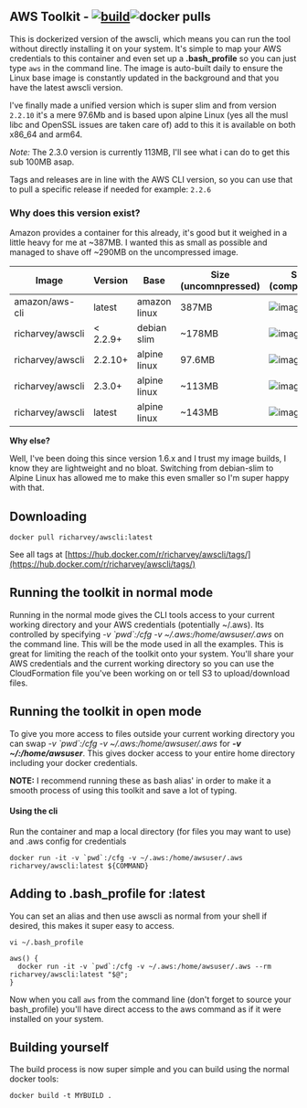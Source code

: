 ## AWS Toolkit - [![build](https://github.com/richarvey/aws-docker-toolkit/actions/workflows/main.yml/badge.svg)](https://github.com/richarvey/aws-docker-toolkit/actions/workflows/main.yml)![docker pulls](https://img.shields.io/docker/pulls/richarvey/awscli)

This is dockerized version of the awscli, which means you can run the tool without directly installing it on your system. It's simple to map your AWS credentials to this container and even set up a __.bash_profile__ so you can just type ```aws``` in the command line. The image is auto-built daily to ensure the Linux base image is constantly updated in the background and that you have the latest awscli version.

I've finally made a unified version which is super slim and from version ```2.2.10``` it's a mere 97.6Mb and is based upon alpine Linux (yes all the musl libc and OpenSSL issues are taken care of) add to this it is available on both x86_64 and arm64.

_Note:_ The 2.3.0 version is currently 113MB, I'll see what i can do to get this sub 100MB asap.

Tags and releases are in line with the AWS CLI version, so you can use that to pull a specific release if needed for example: ```2.2.6```
### Why does this version exist?

Amazon provides a container for this already, it's good but it weighed in a little heavy for me at ~387MB. I wanted this as small as possible and managed to shave off ~290MB on the uncompressed image.

|Image                | Version         | Base         | Size (uncomnpressed) | Size (compressed) |
|---------------------|-----------------|--------------|----------------------|-------------------|
| amazon/aws-cli      | latest          | amazon linux | 387MB                | ![image size](https://img.shields.io/docker/image-size/amazon/aws-cli)          |
| richarvey/awscli    | < 2.2.9+        | debian slim  | ~178MB               | ![image size](https://img.shields.io/docker/image-size/richarvey/awscli/2.2.9)  |       
| richarvey/awscli    | 2.2.10+         | alpine linux | 97.6MB               | ![image size](https://img.shields.io/docker/image-size/richarvey/awscli/2.2.10) |       
| richarvey/awscli    | 2.3.0+          | alpine linux | ~113MB               | ![image size](https://img.shields.io/docker/image-size/richarvey/awscli/2.3.0)  |       
| richarvey/awscli    | latest          | alpine linux | ~143MB               | ![image size](https://img.shields.io/docker/image-size/richarvey/awscli)        |       


__Why else?__

Well, I've been doing this since version 1.6.x and I trust my image builds, I know they are lightweight and no bloat. Switching from debian-slim to Alpine Linux has allowed me to make this even smaller so I'm super happy with that. 

## Downloading

```
docker pull richarvey/awscli:latest
```

See all tags at [https://hub.docker.com/r/richarvey/awscli/tags/](https://hub.docker.com/r/richarvey/awscli/tags/)

## Running the toolkit in normal mode
Running in the normal mode gives the CLI tools access to your current working directory and your AWS credentials (potentially ~/.aws). Its controlled by specifying _-v \`pwd\`:/cfg -v ~/.aws:/home/awsuser/.aws_ on the command line. This will be the mode used in all the examples. This is great for limiting the reach of the toolkit onto your system. You'll share your AWS credentials and the current working directory so you can use the CloudFormation file you've been working on or tell S3 to upload/download files.

## Running the toolkit in open mode
To give you more access to files outside your current working directory you can swap _-v \`pwd\`:/cfg -v ~/.aws:/home/awsuser/.aws_ for ___-v ~/:/home/awsuser___. This gives docker access to your entire home directory including your docker credentials.

__NOTE:__ I recommend running these as bash alias' in order to make it a smooth process of using this toolkit and save a lot of typing.

#### Using the cli

Run the container and map a local directory (for files you may want to use) and .aws config for credentials

```
docker run -it -v `pwd`:/cfg -v ~/.aws:/home/awsuser/.aws richarvey/awscli:latest ${COMMAND}
```

## Adding to .bash_profile for :latest

You can set an alias and then use awscli as normal from your shell if desired, this makes it super easy to access.

```
vi ~/.bash_profile
```

```
aws() {
  docker run -it -v `pwd`:/cfg -v ~/.aws:/home/awsuser/.aws --rm richarvey/awscli:latest "$@";
}
```

Now when you call ```aws``` from the command line (don't forget to source your bash_profile) you'll have direct access to the aws command as if it were installed on your system. 

## Building yourself

The build process is now super simple and you can build using the normal docker tools:

```
docker build -t MYBUILD .
```
